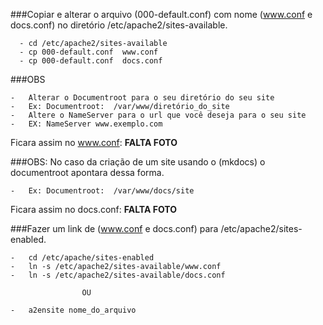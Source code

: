 ###Copiar e alterar o arquivo (000-default.conf) com nome (www.conf e  docs.conf) no diretório /etc/apache2/sites-available.

      -	cd /etc/apache2/sites-available
      -	cp 000-default.conf  www.conf  
      -	cp 000-default.conf  docs.conf

###OBS  

    -   Alterar o Documentroot para o seu diretório do seu site 
	-   Ex: Documentroot:  /var/www/diretório_do_site
    -   Altere o NameServer para o url que você deseja para o seu site
    -   EX: NameServer www.exemplo.com


Ficara assim no www.conf:   **FALTA FOTO**

    
###OBS: No caso da criação de um site usando o (mkdocs) o documentroot apontara dessa forma.

    -   Ex: Documentroot:  /var/www/docs/site

Ficara assim no docs.conf:   **FALTA FOTO**

###Fazer um link de (www.conf e docs.conf) para /etc/apache2/sites-enabled.

    -   cd /etc/apache/sites-enabled
    -   ln -s /etc/apache2/sites-available/www.conf
    -   ln -s /etc/apache2/sites-available/docs.conf

 				    OU

	-   a2ensite nome_do_arquivo